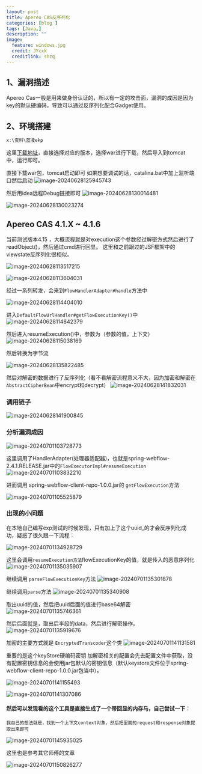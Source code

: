 ```yaml
---
layout: post
title: Apereo CAS反序列化
categories: [blog ]
tags: [Java,]
description: ""
image:
  feature: windows.jpg
  credit: JYcxk
  creditlink: shzq
---
```


 

## 1、漏洞描述

Apereo Cas一般是用来做身份认证的，所以有一定的攻击面，漏洞的成因是因为key的默认硬编码，导致可以通过反序列化配合Gadget使用。

## 2、环境搭建

```java
x:\资料\蓝凌ekp

```



这里[下载地址](https://mvnrepository.com/artifact/org.jasig.cas/cas-server-webapp)，直接选择对应的版本，选择war进行下载，然后导入到tomcat中，运行即可。

直接下载war包，tomcat启动即可
如果想要调试的话，catalina.bat中加上监听端口然后启动
![image-20240628125945743](X:\github\cxkjy.github.io\cxkjy.github.io\img\final\image-20240628125945743.png)

然后用idea远程Debug链接即可
![image-20240628130014481](X:\github\cxkjy.github.io\cxkjy.github.io\img\final\image-20240628130014481.png)

![image-20240628130023274](X:\github\cxkjy.github.io\cxkjy.github.io\img\final\image-20240628130023274.png)

## Apereo CAS 4.1.X ~ 4.1.6

当前测试版本4.15  ，大概流程就是对execution这个参数经过解密方式然后进行了readObject()，然后通过cmd进行回显。
这里和之前跟过的JSF框架中的viewstate反序列化很相似。

![image-20240628113517215](X:\github\cxkjy.github.io\cxkjy.github.io\img\final\image-20240628113517215.png)

![image-20240628113604031](X:\github\cxkjy.github.io\cxkjy.github.io\img\final\image-20240628113604031.png)

经过一系列转发，会来到`FlowHandlerAdapter#handle`方法中

![image-20240628114404010](X:\github\cxkjy.github.io\cxkjy.github.io\img\final\image-20240628114404010.png)

进入`DefaultFlowUrlHandler#getFlowExecutionKey()`中
![image-20240628114842379](X:\github\cxkjy.github.io\cxkjy.github.io\img\final\image-20240628114842379.png)

然后进入resumeExecution()中，参数为（参数的值，上下文）
![image-20240628115038169](X:\github\cxkjy.github.io\cxkjy.github.io\img\final\image-20240628115038169.png)

然后转换为字节流

![image-20240628135822485](X:\github\cxkjy.github.io\cxkjy.github.io\img\final\image-20240628135822485.png)

然后对解密的数据进行了反序列化（看不看解密流程意义不大，因为加密和解密在`AbstractCipherBean`中encrypt和decrypt）
![image-20240628141832031](X:\github\cxkjy.github.io\cxkjy.github.io\img\final\image-20240628141832031.png)

### 调用链子

![image-20240628141900845](X:\github\cxkjy.github.io\cxkjy.github.io\img\final\image-20240628141900845.png)

### 分析漏洞成因

![image-20240701103728773](X:\github\cxkjy.github.io\cxkjy.github.io\img\final\image-20240701103728773.png)

这里调用了HandlerAdapter(处理器适配器)，也就是spring-webflow-2.4.1.RELEASE.jar中的`FlowExecutorImpl#resumeExecution`
![image-20240701103832210](X:\github\cxkjy.github.io\cxkjy.github.io\img\final\image-20240701103832210.png)

进而调用 spring-webflow-client-repo-1.0.0.jar的 `getFlowExecution`方法

![image-20240701105525879](X:\github\cxkjy.github.io\cxkjy.github.io\img\final\image-20240701105525879.png)

### 出现的小问题

在本地自己编写exp测试的时候发现，只有加上了这个uuid_的才会反序列化成功，疑惑了很久跟一下流程：

![image-20240701134928729](X:\github\cxkjy.github.io\cxkjy.github.io\img\final\image-20240701134928729.png)

这里会调用`resumeExecution方法`flowExecutionKey的值，就是传入的恶意序列化
![image-20240701135035907](X:\github\cxkjy.github.io\cxkjy.github.io\img\final\image-20240701135035907.png)

继续调用 `parseFlowExecutionKey`方法
![image-20240701135301878](X:\github\cxkjy.github.io\cxkjy.github.io\img\final\image-20240701135301878.png)

继续调用`parse`方法
![image-20240701135340908](X:\github\cxkjy.github.io\cxkjy.github.io\img\final\image-20240701135340908.png)

取出uuid的值，然后把uuid后面的值进行base64解密
![image-20240701135746361](X:\github\cxkjy.github.io\cxkjy.github.io\img\final\image-20240701135746361.png)

然后后面就是，取出后半段的data，然后进行解密操作。
![image-20240701135919676](X:\github\cxkjy.github.io\cxkjy.github.io\img\final\image-20240701135919676.png)

加密的主要方式就是 `EncryptedTranscoder`这个类
![image-20240701141131581](X:\github\cxkjy.github.io\cxkjy.github.io\img\final\image-20240701141131581.png)

重要的是这个keyStore硬编码密钥
加解密相关的配置会先去配置文件中获取，没有配置密钥信息的会使用jar包默认的密钥信息（默认keystore文件位于spring-webflow-client-repo-1.0.0.jar包当中）。

![image-20240701141155493](X:\github\cxkjy.github.io\cxkjy.github.io\img\final\image-20240701141155493.png)

![image-20240701141307086](X:\github\cxkjy.github.io\cxkjy.github.io\img\final\image-20240701141307086.png)

#### 然后可以发现看的这个工具是直接生成了一个带回显的内存马，自己尝试一下：

`我自己的想法就是，找到一个上下文context对象，然后把里面的request和response对象提取出来即可`

![image-20240701145935025](X:\github\cxkjy.github.io\cxkjy.github.io\img\final\image-20240701145935025.png)

这里也是参考其它师傅的文章

![image-20240701150826277](X:\github\cxkjy.github.io\cxkjy.github.io\img\final\image-20240701150826277.png)
